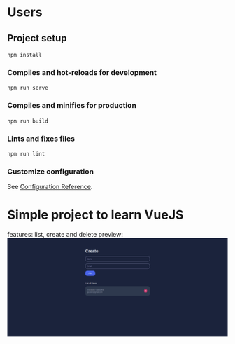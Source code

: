 # Users

## Project setup
```
npm install
```

### Compiles and hot-reloads for development
```
npm run serve
```

### Compiles and minifies for production
```
npm run build
```

### Lints and fixes files
```
npm run lint
```

### Customize configuration
See [Configuration Reference](https://cli.vuejs.org/config/).





# Simple project to learn VueJS

features: list, create and delete
preview:
![image_preview](https://raw.githubusercontent.com/gustavoripardo/vue-users/main/public/vue-user.png)

